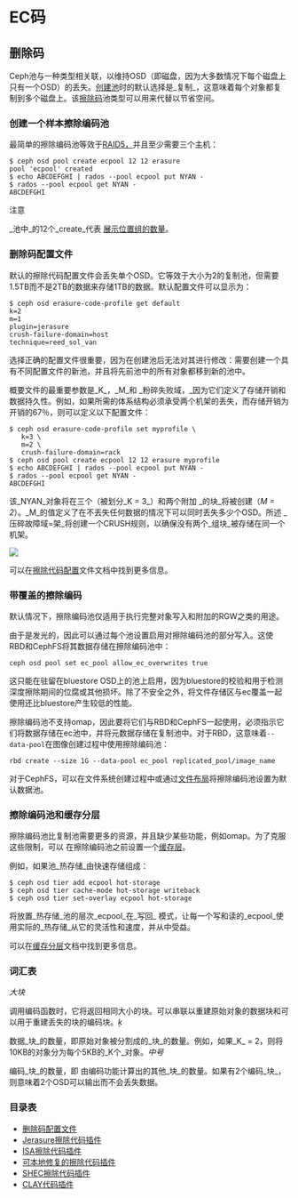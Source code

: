 # EC码

## 删除码

Ceph池与一种类型相关联，以维持OSD（即磁盘，因为大多数情况下每个磁盘上只有一个OSD）的丢失。[创建池](https://docs.ceph.com/docs/nautilus/rados/operations/pools)时的默认选择是_复制_，这意味着每个对象都复制到多个磁盘上。该[擦除码](https://en.wikipedia.org/wiki/Erasure_code)池类型可以用来代替以节省空间。

### 创建一个样本擦除编码池

最简单的擦除编码池等效于[RAID5，](https://en.wikipedia.org/wiki/Standard_RAID_levels#RAID_5)并且至少需要三个主机：

```text
$ ceph osd pool create ecpool 12 12 erasure
pool 'ecpool' created
$ echo ABCDEFGHI | rados --pool ecpool put NYAN -
$ rados --pool ecpool get NYAN -
ABCDEFGHI
```

注意 

_池中_的12个_create_代表 [展示位置组的数量](https://docs.ceph.com/docs/nautilus/rados/operations/pools)。

### 删除码配置文件

默认的擦除代码配置文件会丢失单个OSD。它等效于大小为2的复制池，但需要1.5TB而不是2TB的数据来存储1TB的数据。默认配置文件可以显示为：

```text
$ ceph osd erasure-code-profile get default
k=2
m=1
plugin=jerasure
crush-failure-domain=host
technique=reed_sol_van
```

选择正确的配置文件很重要，因为在创建池后无法对其进行修改：需要创建一个具有不同配置文件的新池，并且将先前池中的所有对象都移到新的池中。

概要文件的最重要参数是_K_，_M_和 _粉碎失败域，_因为它们定义了存储开销和数据持久性。例如，如果所需的体系结构必须承受两个机架的丢失，而存储开销为开销的67％，则可以定义以下配置文件：

```text
$ ceph osd erasure-code-profile set myprofile \
   k=3 \
   m=2 \
   crush-failure-domain=rack
$ ceph osd pool create ecpool 12 12 erasure myprofile
$ echo ABCDEFGHI | rados --pool ecpool put NYAN -
$ rados --pool ecpool get NYAN -
ABCDEFGHI
```

该_NYAN_对象将在三个（被划分_K = 3_）和两个附加 _的块_将被创建（_M = 2_）。_M_的值定义了在不丢失任何数据的情况下可以同时丢失多少个OSD。所述 _压碎故障域=架_将创建一个CRUSH规则，以确保没有两个_组块_被存储在同一个机架。

![](https://docs.ceph.com/docs/nautilus/_images/ditaa-96fe8c3c73e5e54cf27fa8a4d64ed08d17679ba3.png)

可以在[擦除代码配置](https://docs.ceph.com/docs/nautilus/rados/operations/erasure-code-profile)文件文档中找到更多信息。

### 带覆盖的擦除编码

默认情况下，擦除编码池仅适用于执行完整对象写入和附加的RGW之类的用途。

由于是发光的，因此可以通过每个池设置启用对擦除编码池的部分写入。这使RBD和CephFS将其数据存储在擦除编码池中：

```text
ceph osd pool set ec_pool allow_ec_overwrites true
```

这只能在驻留在bluestore OSD上的池上启用，因为bluestore的校验和用于检测深度擦除期间的位腐或其他损坏。除了不安全之外，将文件存储区与ec覆盖一起使用还比bluestore产生较低的性能。

擦除编码池不支持omap，因此要将它们与RBD和CephFS一起使用，必须指示它们将数据存储在ec池中，并将元数据存储在复制池中。对于RBD，这意味着`--data-pool`在图像创建过程中使用擦除编码池：

```text
rbd create --size 1G --data-pool ec_pool replicated_pool/image_name
```

对于CephFS，可以在文件系统创建过程中或通过[文件布局](https://docs.ceph.com/docs/nautilus/cephfs/file-layouts)将擦除编码池设置为默认数据池。

### 擦除编码池和缓存分层

擦除编码池比复制池需要更多的资源，并且缺少某些功能，例如omap。为了克服这些限制，可以 在擦除编码池之前设置一个[缓存层](https://docs.ceph.com/docs/nautilus/rados/operations/cache-tiering)。

例如，如果池_热存储_由快速存储组成：

```text
$ ceph osd tier add ecpool hot-storage
$ ceph osd tier cache-mode hot-storage writeback
$ ceph osd tier set-overlay ecpool hot-storage
```

将放置_热存储_池的层次_ecpool_在_写回_ 模式，让每一个写和读的_ecpool_使用实际的_热存储_从它的灵活性和速度，并从中受益。

可以在[缓存分层](https://docs.ceph.com/docs/nautilus/rados/operations/cache-tiering)文档中找到更多信息。

### 词汇表

_大块_

调用编码函数时，它将返回相同大小的块。可以串联以重建原始对象的数据块和可以用于重建丢失的块的编码块。_ķ_

数据_块_的数量，即原始对象被分割成的_块_的数量。例如，如果_K_ = 2，则将10KB的对象分为每个5KB的_K个_对象。_中号_

编码_块_的数量，即 由编码功能计算出的其他_块_的数量。如果有2个编码_块_，则意味着2个OSD可以输出而不会丢失数据。

### 目录表

* [删除码配置文件](https://docs.ceph.com/docs/nautilus/rados/operations/erasure-code-profile/)
* [Jerasure擦除代码插件](https://docs.ceph.com/docs/nautilus/rados/operations/erasure-code-jerasure/)
* [ISA擦除代码插件](https://docs.ceph.com/docs/nautilus/rados/operations/erasure-code-isa/)
* [可本地修复的擦除代码插件](https://docs.ceph.com/docs/nautilus/rados/operations/erasure-code-lrc/)
* [SHEC擦除代码插件](https://docs.ceph.com/docs/nautilus/rados/operations/erasure-code-shec/)
* [CLAY代码插件](https://docs.ceph.com/docs/nautilus/rados/operations/erasure-code-clay/)

